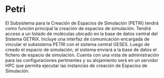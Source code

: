 # Petri
El Subsistema para la Creación de Espacios de Simulación (PETRI) tendrá como función principal la creación de espacios de simulación. Tendrá acceso a un listado de moléculas ubicado en la base de datos central del Sistema GETRIX. Incluye una interfaz de comunicación encargada de vincular el subsistema PETRI con el sistema central GESES. Luego de creado el espacio de simulación, el sistema enviará a la base de datos el fichero de espacio de simulación. Cuenta con una vista de administración para las configuraciones pertinentes y su alojamiento será en un servidor HPC que permita ejecutar las instancias de creación de Espacios de Simulación. 

